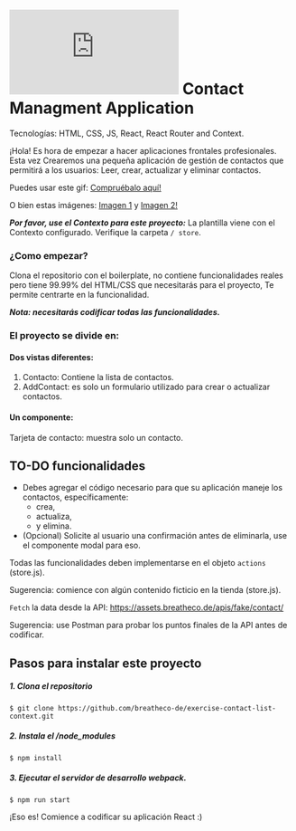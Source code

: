 # ![alt text](https://assets.breatheco.de/apis/img/images.php?blob&random&cat=icon&tags=breathecode,32) Contact Managment Application

Tecnologías: HTML, CSS, JS, React, React Router and Context.

¡Hola! Es hora de empezar a hacer aplicaciones frontales profesionales. Esta vez
Crearemos una pequeña aplicación de gestión de contactos que permitirá a los usuarios:
Leer, crear, actualizar y eliminar contactos. 

Puedes usar este gif:
[Compruébalo aquí!](https://github.com/breatheco-de/exercise-contact-list/blob/master/preview.gif?raw=true)

O bien estas imágenes:
[Imagen 1](https://github.com/breatheco-de/exercise-contact-list-context/blob/master/src/img/contact-list-1.png?raw=true) y
[Imagen 2!](https://github.com/breatheco-de/exercise-contact-list-context/blob/master/src/img/contact-list-2.png?raw=true)


***Por favor, use el Contexto para este proyecto:*** La plantilla viene con el Contexto configurado. Verifique la carpeta ```/ store```.

### ¿Como empezar?

Clona el repositorio con el boilerplate, no contiene funcionalidades reales
pero tiene 99.99% del HTML/CSS que necesitarás para el proyecto,
Te permite centrarte en la funcionalidad.

***Nota: necesitarás codificar todas las funcionalidades.***

### El proyecto se divide en:

#### Dos vistas diferentes:

1. Contacto: Contiene la lista de contactos.
2. AddContact: es solo un formulario utilizado para crear o actualizar contactos.

#### Un componente:
Tarjeta de contacto: muestra solo un contacto.

## TO-DO funcionalidades

- Debes agregar el código necesario para que su aplicación maneje los contactos, específicamente:
    - crea,
    - actualiza,
    - y elimina.
- (Opcional) Solicite al usuario una confirmación antes de eliminarla, use el componente modal para eso.

Todas las funcionalidades deben implementarse en el objeto ```actions``` (store.js).

Sugerencia: comience con algún contenido ficticio en la tienda (store.js).

```Fetch``` la data desde la API: https://assets.breatheco.de/apis/fake/contact/

Sugerencia: use Postman para probar los puntos finales de la API antes de codificar.

## Pasos para instalar este proyecto

##### 1. Clona el repositorio
```
$ git clone https://github.com/breatheco-de/exercise-contact-list-context.git
```
##### 2. Instala el /node_modules
```
$ npm install
```
##### 3. Ejecutar el servidor de desarrollo webpack.
```
$ npm run start
```

¡Eso es! Comience a codificar su aplicación React :)
